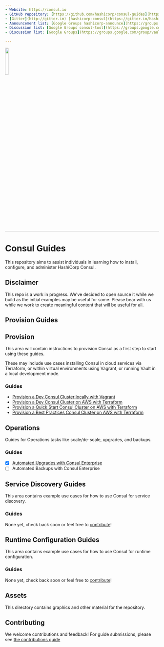```yaml
---
- Website: https://consul.io
- GitHub repository: [https://github.com/hashicorp/consul-guides](https://github.com/hashicorp/consul-guides)
- [Gitter](http://gitter.im) [hashicorp-consul](https://gitter.im/hashicorp-consul/Lobby)
- Announcement list: [Google Groups hashicorp-announce](https://groups.google.com/group/hashicorp-announce)
- Discussion list: [Google Groups consul-tool](https://groups.google.com/group/consul-tool)
- Discussion list: [Google Groups](https://groups.google.com/group/vault-tool)

---
```


<img src="common/images/Consul_VerticalLogo_FullColor.r1x9c1CS6x.svg" width="15%">

----
# Consul Guides

This repository aims to assist individuals in learning how to install, configure, and administer HashiCorp Consul.

## Disclaimer

This repo is a work in progress. We've decided to open source it while we build as the initial examples may be useful for some. Please bear with us while we work to create meaningful content that will be useful for all.

## Provision Guides

## Provision

This area will contain instructions to provision Consul as a first step to start using these guides.

These may include use cases installing Consul in cloud services via Terraform, or within virtual environments using Vagrant, or running Vault in a local development mode.

### Guides

- [Provision a Dev Consul Cluster locally with Vagrant](operations/provision-consul/dev/vagrant-local)
- [Provision a Dev Consul Cluster on AWS with Terraform](operations/provision-consul/dev/terraform-aws)
- [Provision a Quick Start Consul Cluster on AWS with Terraform](operations/provision-consul/quick-start/terraform-aws)
- [Provision a Best Practices Consul Cluster on AWS with Terraform](operations/provision-consul/best-practices/terraform-aws)

## Operations

Guides for Operations tasks like scale/de-scale, upgrades, and backups.

### Guides

* [x] [Automated Upgrades with Consul Enterprise](operations/automated-upgrades)
* [ ] Automated Backups with Consul Enterprise

## Service Discovery Guides

This area contains example use cases for how to use Consul for service discovery.

### Guides

None yet, check back soon or feel free to [contribute](CONTRIBUTING.md)!

## Runtime Configuration Guides

This area contains example use cases for how to use Consul for runtime configuration.

### Guides

None yet, check back soon or feel free to [contribute](CONTRIBUTING.md)!

## Assets

This directory contains graphics and other material for the repository.

## Contributing

We welcome contributions and feedback!  For guide submissions, please see [the contributions guide](CONTRIBUTING.md)
